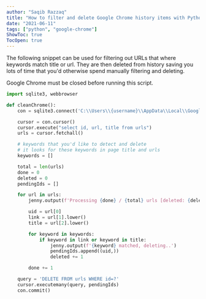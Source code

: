 ```yaml
---
author: "Saqib Razzaq"
title: "How to filter and delete Google Chrome history items with Python"
date: "2021-06-11"
tags: ["python", "google-chrome"]
ShowToc: true
TocOpen: true
---
```


The following snippet can be used for filtering out URLs that where keywords match title or url. They are then deleted from history saving you lots of time that you'd otherwise spend manually filtering and deleting.

Google Chrome must be closed before running this script.
```python
import sqlite3, webbrowser

def cleanChrome():
	con = sqlite3.connect('C:\\Users\\{username}\\AppData\\Local\\Google\\Chrome\\User Data\\Default\\History')

	cursor = con.cursor()
	cursor.execute("select id, url, title from urls")
	urls = cursor.fetchall()

	# keywords that you'd like to detect and delete
	# it looks for these keywords in page title and urls
	keywords = []

	total = len(urls)
	done = 0
	deleted = 0
	pendingIds = []

	for url in urls:
		jenny.output(f'Processing {done} / {total} urls [deleted: {deleted}]')

		uid = url[0]
		link = url[1].lower()
		title = url[2].lower()

		for keyword in keywords:
			if keyword in link or keyword in title:
				jenny.output(f'{keyword} matched, deleting..')
				pendingIds.append((uid,))
				deleted += 1

		done += 1

	query = 'DELETE FROM urls WHERE id=?'
	cursor.executemany(query, pendingIds)
	con.commit()
```